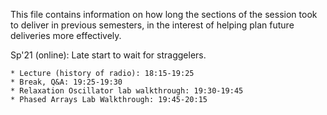 This file contains information on how long the sections of the session took to deliver in previous semesters, in the interest of helping plan future deliveries more effectively.

Sp'21 (online): Late start to wait for straggelers.

    * Lecture (history of radio): 18:15-19:25
    * Break, Q&A: 19:25-19:30
    * Relaxation Oscillator lab walkthrough: 19:30-19:45
    * Phased Arrays Lab Walkthrough: 19:45-20:15

